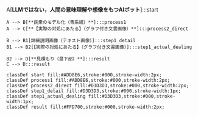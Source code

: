 A[**LLMではない，人間の意味理解や想像をもつAIボット**]:::start

    A --> B[**民衆のモデル化（青系統）**]:::process1
    A --> C[**【実際の対処にあたる】（グラフ付き文書画像）**]:::process2_direct

    B --> B1[詳細説明画像（テキスト画像）]:::step1_detail
    B1 --> B2[【実際の対処にあたる】（グラフ付き文書画像）]:::step1_actual_dealing

    B2 --> D[**見積もり（最下部）**]:::result
    C --> D:::result

    classDef start fill:#ADD8E6,stroke:#000,stroke-width:2px;
    classDef process1 fill:#ADD8E6,stroke:#000,stroke-width:2px;
    classDef process2_direct fill:#D3D3D3,stroke:#000,stroke-width:2px;
    classDef step1_detail fill:#D3D3D3,stroke:#000,stroke-width:1px;
    classDef step1_actual_dealing fill:#D3D3D3,stroke:#000,stroke-width:1px;
    classDef result fill:#FFD700,stroke:#000,stroke-width:2px;
